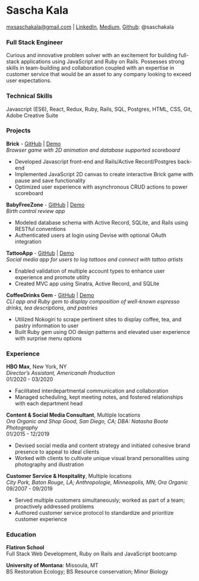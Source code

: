 # Sascha Kala
mxsaschakala@gmail.com | <a href="https://www.linkedin.com/in/saschakala/">LinkedIn</a>, <a href="https://saschakala.medium.com/">Medium</a>, <a href="https://github.com/saschakala">Github</a>: @saschakala

### <strong>Full Stack Engineer</strong>
Curious and innovative problem solver with an excitement for building full-stack applications using JavaScript and Ruby on Rails. Possesses strong skills in team-building and collaboration coupled with an expertise in customer service that would be an asset to any company looking to exceed user expectations.

### <strong>Technical Skills</strong>
Javascript (ES6), React, Redux, Ruby, Rails, SQL, Postgres, HTML, CSS, Git, Adobe Creative Suite
 
### <strong>Projects</strong>
<strong>Brick</strong> - <a href="https://github.com/saschakala/brick_frontend">GitHub</a> | <a href="https://www.youtube.com/watch?v=Y6TQnaW1kKk">Demo</a> <br>
<i>Browser game with 2D animation and database supported scoreboard</i> <br>
* Developed Javascript front-end and Rails/Active Record/Postgres back-end 
* Implemented JavaScript 2D canvas to create interactive Brick game with pause and save functionality
* Optimized user experience with asynchronous CRUD actions to power scoreboard

<strong>BabyFreeZone</strong> - <a href="https://github.com/saschakala/baby-free-zone">GitHub</a> | <a href="https://www.youtube.com/watch?v=lSFk_7cGszw&list=PLi_4A6qgCM_ScVp6v4GI2SML18mf-1pai&index=3&t=1s">Demo</a> <br>
<i>Birth control review app</i> <br>
* Modeled database schema with Active Record, SQLite, and Rails using RESTful conventions
* Authenticated users at login using Devise with optional OAuth integration

<strong>TattooApp</strong> - <a href="https://github.com/saschakala/tattoo-app">GitHub</a> | <a href="https://www.youtube.com/watch?v=VuyAx7a5Tr0&list=PLi_4A6qgCM_ScVp6v4GI2SML18mf-1pai&index=2&t=1s">Demo</a> <br>
<i>Social media app for users to log tattoos and connect with tattoo artists</i> <br>

* Enabled validation of multiple account types to enhance user experience and promote utility
* Created MVC app using Sinatra, Active Record, and SQLite

<strong>CoffeeDrinks Gem</strong> - <a href="https://github.com/saschakala/coffee-drinks">GitHub</a> | <a href="https://www.youtube.com/watch?v=tVmCUigcLbI&list=PLi_4A6qgCM_ScVp6v4GI2SML18mf-1pai">Demo</a> <br>
<i>CLI app and Ruby gem to display composition of well-known espresso drinks, tea descriptions, and pastries</i> <br>

* Utilized Nokogiri to scrape pertinent sites to display coffee, tea, and pastry information to user
* Built Ruby gem using OO design patterns and elevated user experience with surprise menu options

### <strong>Experience</strong>
<strong>HBO Max</strong>, New York, NY <br>
<i>Director’s Assistant, Americanah Production</i> <br>
01/2020 - 03/2020
* Facilitated interdepartmental communication and collaboration
* Managed scheduling, kept meeting notes, and fostered relationships with each department head

<strong>Content & Social Media Consultant</strong>, Multiple locations <br>
<i>Ora Organic and Shop Good, San Diego, CA; DBA: Natasha Boote Photography</i> <br>
01/2015 - 12/2019
* Devised social media and content strategy and initiated cohesive brand presence to appeal to ideal clients
* Worked with clients to cultivate unique visual brand personalities using photography and illustration

<strong>Customer Service & Hospitality</strong>, Multiple locations <br>
<i>City Pork, Baton Rouge, LA; Anthropologie, Minneapolis, MN; Ora Organic</i> <br>
09/2007 - 09/2019
* Served multiple customers simultaneously; worked as part of a team; proactively addressed problems
* Authored customer service protocol to standardize and prioritize customer experience

### <strong>Education</strong>
<strong>Flatiron School</strong> <br>
Full Stack Web Development, Ruby on Rails and JavaScript bootcamp 	

<strong>University of Montana</strong>: Missoula, MT <br>
BS Restoration Ecology; BS Resource conservation; Minor Biology 	                         
